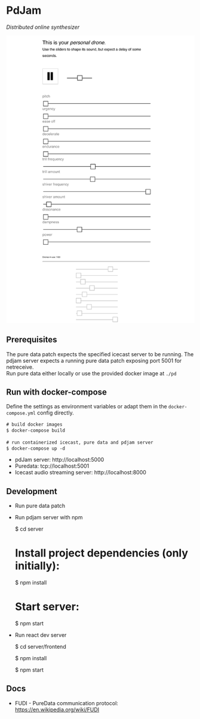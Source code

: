 # PdJam
*Distributed online synthesizer*

![screenshot](https://github.com/rueetschit/pdJam/raw/master/docs/Screenshot%202020-05-01.png "Screenshot")


## Prerequisites

The pure data patch expects the specified icecast server to be running. 
The pdjam server expects a running pure data patch exposing port 5001 for netreceive.  
Run pure data either locally or use the provided docker image at `./pd`

## Run with docker-compose

Define the settings as environment variables or adapt them in the `docker-compose.yml` config directly.
    
    # build docker images
    $ docker-compose build
    
    # run containerized icecast, pure data and pdjam server 
    $ docker-compose up -d

- pdJam server: http://localhost:5000
- Puredata: tcp://localhost:5001
- Icecast audio streaming server: http://localhost:8000


## Development

- Run pure data patch

- Run pdjam server with npm 


    $ cd server
    
    # Install project dependencies (only initially):
    $ npm install
    
    # Start server:
    $ npm start
    
- Run react dev server


    $ cd server/frontend
    
    $ npm install
    
    $ npm start



## Docs

- FUDI - PureData communication protocol: https://en.wikipedia.org/wiki/FUDI
